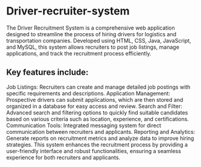 # Driver-recruiter-system

The Driver Recruitment System is a comprehensive web application designed to streamline the process of hiring drivers for logistics and transportation companies. Developed using HTML, CSS, Java, JavaScript, and MySQL, this system allows recruiters to post job listings, manage applications, and track the recruitment process efficiently.

## Key features include:

Job Listings: Recruiters can create and manage detailed job postings with specific requirements and descriptions.
Application Management: Prospective drivers can submit applications, which are then stored and organized in a database for easy access and review.
Search and Filter: Advanced search and filtering options to quickly find suitable candidates based on various criteria such as location, experience, and certifications.
Communication Tools: Integrated messaging system for direct communication between recruiters and applicants.
Reporting and Analytics: Generate reports on recruitment metrics and analyze data to improve hiring strategies.
This system enhances the recruitment process by providing a user-friendly interface and robust functionalities, ensuring a seamless experience for both recruiters and applicants.
